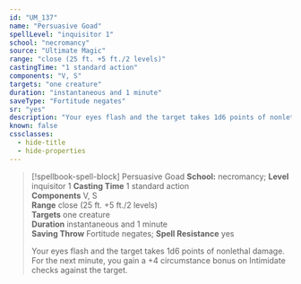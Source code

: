 ```yaml
---
id: "UM_137"
name: "Persuasive Goad"
spellLevel: "inquisitor 1"
school: "necromancy"
source: "Ultimate Magic"
range: "close (25 ft. +5 ft./2 levels)"
castingTime: "1 standard action"
components: "V, S"
targets: "one creature"
duration: "instantaneous and 1 minute"
saveType: "Fortitude negates"
sr: "yes"
description: "Your eyes flash and the target takes 1d6 points of nonlethal damage. For the next minute, you gain a +4 circumstance bonus on Intimidate checks against the target."
known: false
cssclasses:
  - hide-title
  - hide-properties
---
```


> [!spellbook-spell-block] Persuasive Goad
> **School:** necromancy; **Level** inquisitor 1
> **Casting Time** 1 standard action  
> **Components** V, S  
> **Range** close (25 ft. +5 ft./2 levels)  
> **Targets** one creature  
> **Duration** instantaneous and 1 minute  
> **Saving Throw** Fortitude negates; **Spell Resistance** yes
> 
> Your eyes flash and the target takes 1d6 points of nonlethal damage. For the next minute, you gain a +4 circumstance bonus on Intimidate checks against the target.